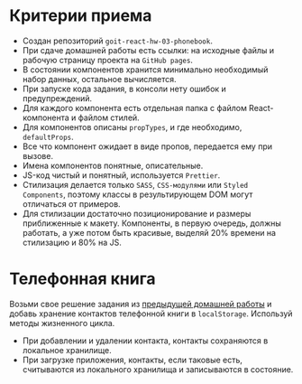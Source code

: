 # Критерии приема

- Создан репозиторий `goit-react-hw-03-phonebook`.
- При сдаче домашней работы есть ссылки: на исходные файлы и рабочую страницу
  проекта на `GitHub pages`.
- В состоянии компонентов хранится минимально необходимый набор данных,
  остальное вычисляется.
- При запуске кода задания, в консоли нету ошибок и предупреждений.
- Для каждого компонента есть отдельная папка с файлом React-компонента и файлом
  стилей.
- Для компонентов описаны `propTypes`, и где необходимо, `defaultProps`.
- Все что компонент ожидает в виде пропов, передается ему при вызове.
- Имена компонентов понятные, описательные.
- JS-код чистый и понятный, используется `Prettier`.
- Стилизация делается только `SASS`, `CSS-модулями` или `Styled Components`,
  поэтому классы в результирующем DOM могут отличаться от примеров.
- Для стилизации достаточно позиционирование и размеры приближенные к макету.
  Компоненты, в первую очередь, должны работать, а уже потом быть красивые,
  выделяй 20% времени на стилизацию и 80% на JS.

# Телефонная книга

Возьми свое решение задания из
[предыдущей домашней работы](https://github.com/Eduard-Konovka/goit-react-hw-02-phonebook)
и добавь хранение контактов телефонной книги в `localStorage`. Используй методы
жизненного цикла.

- При добавлении и удалении контакта, контакты сохраняются в локальное
  хранилище.
- При загрузке приложения, контакты, если таковые есть, считываются из
  локального хранилища и записываются в состояние.
